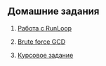 ## Домашние задания

1. [Работа с RunLoop](https://github.com/netology-code/a3ios-homeworks/tree/master/1)

1. [Brute force GCD](https://github.com/netology-code/a3ios-homeworks/tree/master/2)

1. [Курсовое задание](https://github.com/netology-code/a3ios-homeworks/tree/master/Final%20Task)
